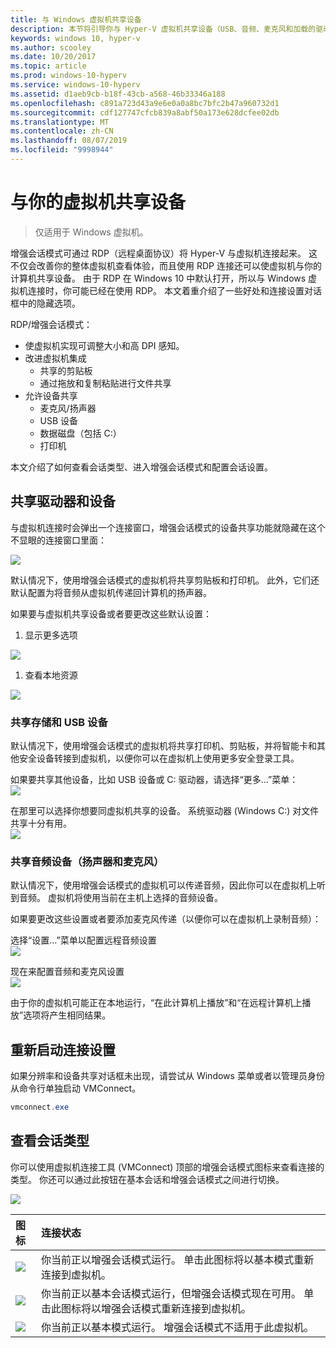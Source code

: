 ```yaml
---
title: 与 Windows 虚拟机共享设备
description: 本节将引导你与 Hyper-V 虚拟机共享设备（USB、音频、麦克风和加载的驱动器）
keywords: windows 10, hyper-v
ms.author: scooley
ms.date: 10/20/2017
ms.topic: article
ms.prod: windows-10-hyperv
ms.service: windows-10-hyperv
ms.assetid: d1aeb9cb-b18f-43cb-a568-46b33346a188
ms.openlocfilehash: c891a723d43a9e6e0a0a8bc7bfc2b47a960732d1
ms.sourcegitcommit: cdf127747cfcb839a8abf50a173e628dcfee02db
ms.translationtype: MT
ms.contentlocale: zh-CN
ms.lasthandoff: 08/07/2019
ms.locfileid: "9998944"
---
```

# <a name="share-devices-with-your-virtual-machine"></a>与你的虚拟机共享设备

> 仅适用于 Windows 虚拟机。

增强会话模式可通过 RDP（远程桌面协议）将 Hyper-V 与虚拟机连接起来。  这不仅会改善你的整体虚拟机查看体验，而且使用 RDP 连接还可以使虚拟机与你的计算机共享设备。  由于 RDP 在 Windows 10 中默认打开，所以与 Windows 虚拟机连接时，你可能已经在使用 RDP。  本文着重介绍了一些好处和连接设置对话框中的隐藏选项。

RDP/增强会话模式：

* 使虚拟机实现可调整大小和高 DPI 感知。
* 改进虚拟机集成
  * 共享的剪贴板
  * 通过拖放和复制粘贴进行文件共享
* 允许设备共享
  * 麦克风/扬声器
  * USB 设备
  * 数据磁盘（包括 C:）
  * 打印机

本文介绍了如何查看会话类型、进入增强会话模式和配置会话设置。

## <a name="share-drives-and-devices"></a>共享驱动器和设备

与虚拟机连接时会弹出一个连接窗口，增强会话模式的设备共享功能就隐藏在这个不显眼的连接窗口里面：

![](media/esm-default-view.png)

默认情况下，使用增强会话模式的虚拟机将共享剪贴板和打印机。  此外，它们还默认配置为将音频从虚拟机传递回计算机的扬声器。

如果要与虚拟机共享设备或者要更改这些默认设置：

1. 显示更多选项

  ![](media/esm-show-options.png)

1. 查看本地资源

  ![](media/esm-local-resources.png)

### <a name="share-storage-and-usb-devices"></a>共享存储和 USB 设备

默认情况下，使用增强会话模式的虚拟机将共享打印机、剪贴板，并将智能卡和其他安全设备转接到虚拟机，以便你可以在虚拟机上使用更多安全登录工具。

如果要共享其他设备，比如 USB 设备或 C: 驱动器，请选择“更多...”菜单：  
![](media/esm-more-devices.png)

在那里可以选择你想要同虚拟机共享的设备。  系统驱动器 (Windows C:) 对文件共享十分有用。  
![](media/esm-drives-usb.png)

### <a name="share-audio-devices-speakers-and-microphones"></a>共享音频设备（扬声器和麦克风）

默认情况下，使用增强会话模式的虚拟机可以传递音频，因此你可以在虚拟机上听到音频。  虚拟机将使用当前在主机上选择的音频设备。

如果要更改这些设置或者要添加麦克风传递（以便你可以在虚拟机上录制音频）：

选择“设置...”菜单以配置远程音频设置  
![](media/esm-audio.png)

现在来配置音频和麦克风设置  
![](media/esm-audio-settings.png)

由于你的虚拟机可能正在本地运行，“在此计算机上播放”和“在远程计算机上播放”选项将产生相同结果。

## <a name="re-launching-the-connection-settings"></a>重新启动连接设置

如果分辨率和设备共享对话框未出现，请尝试从 Windows 菜单或者以管理员身份从命令行单独启动 VMConnect。  

``` Powershell
vmconnect.exe
```

## <a name="check-session-type"></a>查看会话类型

你可以使用虚拟机连接工具 (VMConnect) 顶部的增强会话模式图标来查看连接的类型。  你还可以通过此按钮在基本会话和增强会话模式之间进行切换。

![](media/esm-button-location.png)

| 图标 | 连接状态 |
|:-----|:---------|
|![](media/esm-basic.png)| 你当前正以增强会话模式运行。  单击此图标将以基本模式重新连接到虚拟机。 |
|![](media/esm-connect.png)| 你当前正以基本会话模式运行，但增强会话模式现在可用。  单击此图标将以增强会话模式重新连接到虚拟机。  |
|![](media/esm-stop.png)| 你当前正以基本模式运行。  增强会话模式不适用于此虚拟机。 |